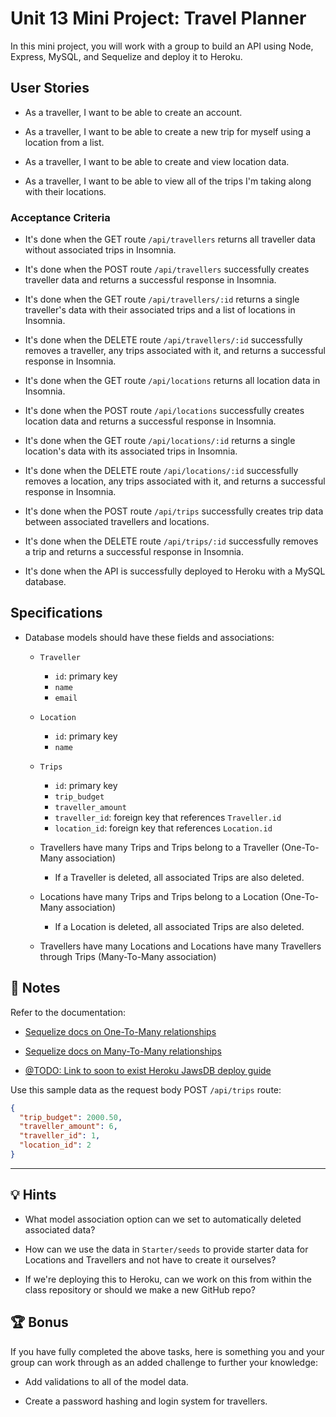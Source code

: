 # Unit 13 Mini Project: Travel Planner

In this mini project, you will work with a group to build an API using Node, Express, MySQL, and Sequelize and deploy it to Heroku.

## User Stories

* As a traveller, I want to be able to create an account.

* As a traveller, I want to be able to create a new trip for myself using a location from a list.

* As a traveller, I want to be able to create and view location data.

* As a traveller, I want to be able to view all of the trips I'm taking along with their locations.

### Acceptance Criteria

* It's done when the GET route `/api/travellers` returns all traveller data without associated trips in Insomnia.

* It's done when the POST route `/api/travellers` successfully creates traveller data and returns a successful response in Insomnia.

* It's done when the GET route `/api/travellers/:id` returns a single traveller's data with their associated trips and a list of locations in Insomnia. 

* It's done when the DELETE route `/api/travellers/:id` successfully removes a traveller, any trips associated with it, and returns a successful response in Insomnia.

* It's done when the GET route `/api/locations` returns all location data in Insomnia.

* It's done when the POST route `/api/locations` successfully creates location data and returns a successful response in Insomnia.

* It's done when the GET route `/api/locations/:id` returns a single location's data with its associated trips in Insomnia. 

* It's done when the DELETE route `/api/locations/:id` successfully removes a location, any trips associated with it, and returns a successful response in Insomnia.

* It's done when the POST route `/api/trips` successfully creates trip data between associated travellers and locations.

* It's done when the DELETE route `/api/trips/:id` successfully removes a trip and returns a successful response in Insomnia.

* It's done when the API is successfully deployed to Heroku with a MySQL database.

## Specifications 

* Database models should have these fields and associations:

  * `Traveller`
    * `id`: primary key
    * `name`
    * `email`

  * `Location`
    * `id`: primary key
    * `name`

  * `Trips`
    * `id`: primary key
    * `trip_budget` 
    * `traveller_amount`
    * `traveller_id`: foreign key that references `Traveller.id`
    * `location_id`: foreign key that references `Location.id`

  * Travellers have many Trips and Trips belong to a Traveller (One-To-Many association)

    * If a Traveller is deleted, all associated Trips are also deleted.

  * Locations have many Trips and Trips belong to a Location (One-To-Many association)

    * If a Location is deleted, all associated Trips are also deleted.

  * Travellers have many Locations and Locations have many Travellers through Trips (Many-To-Many association)

## 📝 Notes

Refer to the documentation: 

  * [Sequelize docs on One-To-Many relationships](https://sequelize.org/master/manual/assocs.html#one-to-many-relationships)

  * [Sequelize docs on Many-To-Many relationships](https://sequelize.org/master/manual/assocs.html#many-to-many-relationships)

  * [@TODO: Link to soon to exist Heroku JawsDB deploy guide]()

Use this sample data as the request body POST `/api/trips` route:

  ```json
  {
    "trip_budget": 2000.50,
    "traveller_amount": 6,
    "traveller_id": 1,
    "location_id": 2
  }
  ```

---

## 💡 Hints

* What model association option can we set to automatically deleted associated data? 

* How can we use the data in `Starter/seeds` to provide starter data for Locations and Travellers and not have to create it ourselves? 

* If we're deploying this to Heroku, can we work on this from within the class repository or should we make a new GitHub repo?

## 🏆 Bonus

If you have fully completed the above tasks, here is something you and your group can work through as an added challenge to further your knowledge:

  * Add validations to all of the model data.

  * Create a password hashing and login system for travellers.
